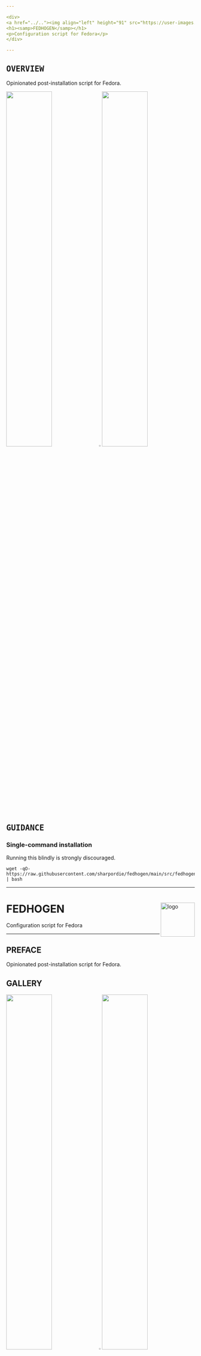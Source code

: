 ```yaml
---

<div>
<a href="../.."><img align="left" height="91" src="https://user-images.githubusercontent.com/72373746/204132526-193bd3df-e3fd-4f33-99e0-eea7972247f8.png" alt="logo"></a>
<h1><samp>FEDHOGEN</samp></h1>
<p>Configuration script for Fedora</p>
</div>

---
```


<h2><samp>OVERVIEW</samp></h2>

Opinionated post-installation script for Fedora.

<img src="https://fakeimg.pl/852x480/000/fff" width="49.25%"/><img src="https://upload.wikimedia.org/wikipedia/commons/c/ca/1x1.png" width="1.5%"/><img src="https://fakeimg.pl/852x480/000/fff" width="49.25%"/>

<h2><samp>GUIDANCE</samp></h2>

### Single-command installation

Running this blindly is strongly discouraged.

```shell
wget -qO- https://raw.githubusercontent.com/sharpordie/fedhogen/main/src/fedhogen.sh | bash
```


<hr><div>
<a href="../.."><img align="right" height="91" src="https://user-images.githubusercontent.com/72373746/202393603-e66ea89a-3af1-4c0d-b666-ec86572bebac.png" alt="logo"></a>
<h1>FEDHOGEN</h1>
<p>Configuration script for Fedora</p>
</div><hr>

## PREFACE

Opinionated post-installation script for Fedora.

## GALLERY

<img src="https://fakeimg.pl/852x480/000/fff" width="49.25%"/><img src="https://upload.wikimedia.org/wikipedia/commons/c/ca/1x1.png" width="1.5%"/><img src="https://fakeimg.pl/852x480/000/fff" width="49.25%"/>

## STARTER

## Single-command installation

Running this blindly is strongly discouraged.

```shell
wget -qO- https://raw.githubusercontent.com/sharpordie/fedhogen/main/src/fedhogen.sh | bash
```

<!--

## PROJECT

## OVERVIEW

Opinionated post-installation script for Fedora.

<img src="https://fakeimg.pl/852x480/000/fff" width="49.25%"/><img src="https://upload.wikimedia.org/wikipedia/commons/c/ca/1x1.png" width="1.5%"/><img src="https://fakeimg.pl/852x480/000/fff" width="49.25%"/>

## GUIDANCE

Running this blindly is strongly discouraged.

```shell
wget -qO- https://raw.githubusercontent.com/sharpordie/fedhogen/main/src/fedhogen.sh | bash
```

-->
